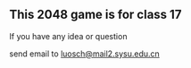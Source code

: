 This 2048 game is for class 17
------
If you have any idea or question

send email to luosch@mail2.sysu.edu.cn